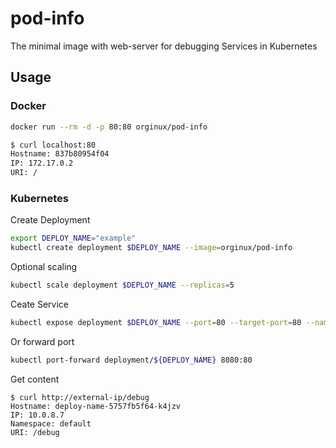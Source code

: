 # pod-info
The minimal image with web-server for debugging Services in Kubernetes

## Usage

### Docker
```bash
docker run --rm -d -p 80:80 orginux/pod-info
```

```bash
$ curl localhost:80
Hostname: 837b80954f04
IP: 172.17.0.2
URI: /
```

### Kubernetes

Create Deployment
```bash
export DEPLOY_NAME="example"
kubectl create deployment $DEPLOY_NAME --image=orginux/pod-info
```

Optional scaling
```bash
kubectl scale deployment $DEPLOY_NAME --replicas=5
```


Ceate Service
```bash
kubectl expose deployment $DEPLOY_NAME --port=80 --target-port=80 --name=${DEPLOY_NAME}-service --type=LoadBalancer
```

Or forward port
```bash
kubectl port-forward deployment/${DEPLOY_NAME} 8080:80
```


Get content
```
$ curl http://external-ip/debug
Hostname: deploy-name-5757fb5f64-k4jzv
IP: 10.0.8.7
Namespace: default
URI: /debug
```
